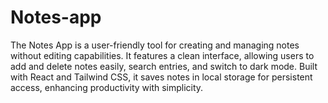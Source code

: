 # Notes-app
The Notes App is a user-friendly tool for creating and managing notes without editing capabilities. It features a clean interface, allowing users to add and delete notes easily, search entries, and switch to dark mode. Built with React and Tailwind CSS, it saves notes in local storage for persistent access, enhancing productivity with simplicity.
